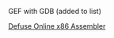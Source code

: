 GEF with GDB (added to list)

[Defuse Online x86 Assembler](https://defuse.ca/online-x86-assembler.htm#disassembly)
